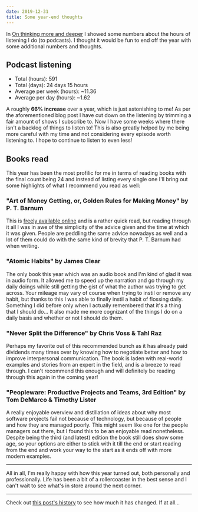```yaml
---
date: 2019-12-31
title: Some year-end thoughts
---
```


In [On thinking more and deeper](https://usrme.netlify.com/posts/on-thinking-more-and-deeper/) I showed some numbers about the hours of listening I do (to podcasts). I thought it would be fun to end off the year with some additional numbers and thoughts.

## Podcast listening

- Total (hours): 591
- Total (days): 24 days 15 hours
- Average per week (hours): ~11.36
- Average per day (hours): ~1.62

A roughly **66% increase** over a year, which is just astonishing to me! As per the aforementioned blog post I have cut down on the listening by trimming a fair amount of shows I subscribe to. Now I have some weeks where there isn't a backlog of things to listen to! This is also greatly helped by me being more careful with my time and not considering every episode worth listening to. I hope to continue to listen to even less!

## Books read

This year has been the most profilic for me in terms of reading books with the final count being 24 and instead of listing every single one I'll bring out some highlights of what I recommend you read as well:

### "Art of Money Getting, or, Golden Rules for Making Money" by P. T. Barnum

This is [freely available online](https://www.fourmilab.ch/etexts/www/barnum/moneygetting/) and is a rather quick read, but reading through it all I was in awe of the simplicity of the advice given and the time at which it was given. People are peddling the same advice nowadays as well and a lot of them could do with the same kind of brevity that P. T. Barnum had when writing.

### "Atomic Habits" by James Clear

The only book this year which was an audio book and I'm kind of glad it was in audio form. It allowed me to speed up the narration and go through my daily doings while still getting the gist of what the author was trying to get across. Your mileage may vary of course when trying to instil or remove any habit, but thanks to this I was able to finally instil a habit of flossing daily. Something I did before only when I actually remembered that it's a thing that I should do... It also made me more cognizant of the things I do on a daily basis and whether or not I should do them.

### "Never Split the Difference" by Chris Voss & Tahl Raz

Perhaps my favorite out of this recommended bunch as it has already paid dividends many times over by knowing how to negotiate better and how to improve interpersonal communication. The book is laden with real-world examples and stories from an expert in the field, and is a breeze to read through. I can't recommend this enough and will definitely be reading through this again in the coming year!

### "Peopleware: Productive Projects and Teams, 3rd Edition" by Tom DeMarco & Timothy Lister

A really enjoyable overview and distillation of ideas about why most software projects fail not because of technology, but because of people and how they are managed poorly. This might seem like one for the people managers out there, but I found this to be an enjoyable read nonetheless. Despite being the third (and latest) edition the book still does show some age, so your options are either to stick with it till the end or start reading from the end and work your way to the start as it ends off with more modern examples.

---

All in all, I'm really happy with how this year turned out, both personally and professionally. Life has been a bit of a rollercoaster in the best sense and I can't wait to see what's in store around the next corner.

---

Check out [this post's history](https://github.com/usrme/website/commits/master/content/posts/some-year-end-thoughts.md) to see how much it has changed. If at all...
